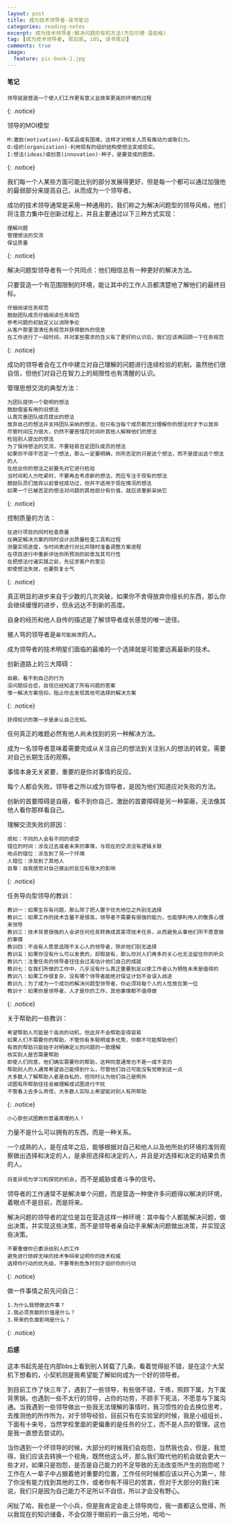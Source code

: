 ```yaml
---
layout: post
title: 成为技术领导者-读书笔记
categories: reading-notes
excerpt: 成为技术领导者:解决问题的有机方法(杰拉尔德·温伯格)
tag: [成为技术领导者, 观后感, iOS, 读书笔记]
comments: true
image:
  feature: pic-book-1.jpg
---
```


#### 笔记

	领导就是营造一个使人们工作更有意义且效率更高的环境的过程
{: .notice}

领导的MOI模型
	
	M:激励(motivation)-有奖品或有困难，这样才对相关人员有推动力或吸引力。
	O:组织(organization)-利用现有的组织结构使想法变成现实。
	I:想法(ideas)或创意(innovation)-种子，是要变成的图景。
{: .notice}

我们每一个人某些方面可能比别的部分发展得更好，但是每一个都可以通过加强他的最弱部分来提高自己，从而成为一个领导者。

成功的技术领导通常是采用一种通用的，我们称之为解决问题型的领导风格，他们将注意力集中在创新过程上，并且主要通过以下三种方式实现：

	理解问题
	管理想法的交流
	保证质量
{: .notice}
	
解决问题型领导者有一个共同点：他们相信总有一种更好的解决方法。

只要营造一个有范围限制的环境，能让其中的工作人员都清楚地了解他们的最终目标。

	仔细阅读任务规范
	鼓励团队成员仔细阅读任务规范
	参考问题的初始定义以消除争论
	从客户那里澄清任务规范并获得额外的信息
	在工作进行了一段时间，并对某些需求的含义有了更好的认识后，我们应该再回顾一下任务规范
{: .notice}

成功的领导者会在工作中建立对自己理解的问题进行连续检验的机制，虽然他们很自信，但他们对自己在智力上的局限性也有清醒的认识。

管理思想交流的典型方法：

	为团队提供一个聪明的想法
	鼓励借鉴有用的旧想法
	认真完善团队成员提出的想法
	放弃自己的想法并支持团队采纳的想法，但只有当每个成员都充分理解你的想法时才予以放弃
	尽管时间压力很大，仍然不要吝惜花时间听其他人解释他们的想法
	检验别人提出的想法
	为了保持想法的交流，不要轻易否定团队成员的想法
	如果你不得不否定一个想法，那么一定要明确，你所否定的只是这个想法，而不是提出这个想法的人
	在给出你的想法之前要先对它进行检验
	当时间和人力吃紧时，不要再去考虑新的想法，而应专注于现有的想法
	鼓励队员们放弃以前曾经成功过，但并不适用于现在情况的想法
	如果一个已被否定的想法对问题的其他部分有价值，就应该重新采纳它
{: .notice}

控制质量的方法：

	在进行项目的同时检查质量
	在确定解决方案的同时设计出质量检查工具和过程
	测量实现进度，与时间表进行对比并随时准备调整方案进程
	在项目进行中重新评估你所预测的前景及其可行性
	在把想法付诸实践之前，先征求客户的意见
	即使想法失效，也要恢复士气
{: .notice}
	
真正明显的进步来自于少数的几次突破，如果你不舍得放弃你擅长的东西，那么你会继续缓慢的进步，但永远达不到新的高度。

自身的经历和他人自传的描述是了解领导者成长感觉的唯一途径。

被人骂的领导者是`最可能崩溃`的人。

成为领导者的技术明星们面临的最难的一个选择就是可能要远离最新的技术。

创新道路上的三大障碍：

	自蔽，看不到自己的行为
	没问题综合症，自信已经知道了所有问题的答案
	惟一解决方案信仰，阻止你去发现其他可选择的解决方案
{: .notice}
	
`获得知识的第一步是承认自己无知。`

任何真正的难题必然有他人尚未找到的另一种解决方法。

成为一名领导者意味着需要完成从关注自己的想法到关注别人的想法的转变。需要对自己长期生活的观察。

事情本身无关紧要，重要的是你对事情的反应。

每个人都会失败。领导者之所以成为领导者，是因为他们知道应对失败的方法。

创新的首要障碍是自蔽，看不到你自己，激励的首要障碍是另一种蒙蔽，无法像其他人看你那样看自己。

理解交流失败的原因：
	
	感知：不同的人会有不同的感受
	错位的时间：涉及过去或者未来的事情，与现在的交流没有逻辑关联
	地点的错位：涉及到了另一个环境
	人错位：涉及到了其他人
	自尊：自我感觉对自己做出的反应有很大的影响
{: .notice}
	
任务导向型领导的教训：

	教训一：如果生存有问题，那么除了把人置于优先地位之外别无选择
	教训二：如果工作的技术含量不是很高，领导者不需要有很强的能力，也能够利用人的敬畏心理来领导
	教训三：技术背景很强的人会讲任何任务转换成其某项技术任务，从而避免从事他们所不愿意做的事情
	教训四：不会有人愿意追随不关心人的领导者，除非他们别无选择
	教训五：如果你没有什么可以发表的，却假装有，那么你对人们再多的关心也无法留住你的听众
	教训六：注重任务的领导者往往会过高估计他们自己的成就
	教训七：在我们所做的工作中，几乎没有什么真正重要到足以使工作者认为牺牲未来是值得的
	教训八：如果工作很复杂，没有哪个领导者能绝对保证计划不会误入歧途
	教训九：为了成为一个成功的解决问题型领导者，你必须将每个人的人性放在第一位
	教训十：如果你是领导者，人才是你的工作，其他事情都不值得做
{: .notice}	

关于帮助的一些教训：

	希望帮助人可能是个高尚的动机，但这并不会帮助变得容易
	如果人们不需要你的帮助，不管你有多聪明或多优秀，你都不可能帮助他们
	有效的帮助只能始于对明确定义的问题的一致理解
	核实别人是否需要帮助
	即使人们同意，他们确实需要你的帮助，这种同意通常也不是一成不变的
	帮助别人的人通常希望自己能得到什么，尽管他们自己可能没有觉察到这一点
	大多数人了解帮助人者是自私的，但同时认为他们自己是例外
	试图有所帮助往往会被理解成试图进行干扰
	不管看上去多么奇怪，大多数人实际上希望能对别人有所帮助
{: .notice}
	
`小心那些试图教你普遍真理的人！`

力量不是什么可以拥有的东西，而是一种关系。

一个成熟的人，是在成年之后，能够根据对自己和他人以及他所处的环境的准则观察做出选择和决定的人，是承担选择和决定的人，并且是对选择和决定的结果负责的人。

`将差异视为学习和探究的机会`，而不是威胁或者斗争的信号。

领导者的工作通常不是解决单个问题，而是营造一种使许多问题得以解决的环境，着眼点不是目前，而是将来。

解决问题的领导者的定位是旨在营造这样一种环境：其中每个人都能解决问题，做出决策，并实现这些决策，而不是领导者亲自动手来解决问题做出决策，并实现这些决策。

	不要重做你已委派给别人的工作
	避免进行琐碎无味的技术争辩来证明你的技术权威
	选择你行动的优先级，不要等到危急时刻才组织你的行动
{: .notice}
	
做一件事情之前先问自己：
	
	1.为什么我想做这件事？
	2.我必须贡献的价值是什么？
	3.带来的负面影响是什么？
{: .notice}

#### 后感

这本书起先是在内部bbs上看到别人转载了几条，看着觉得挺不错，是在这个大契机下想看的，小契机则是我希望能了解如何成为一个好的领导者。

到目前工作了快三年了，遇到了一些领导，有些很不错，干练，照顾下属，为下属背黑锅，也遇到一些不太行的领导，占你的功劳，不顾手下死活，不愿意与下属沟通。当我遇到一些领导做出一些我无法理解的事情时，我习惯性的会去换位思考，去推测他的所作所为，对于领导经验，目前只有在实验室的时候，我是小组组长，下面有十来号，当然学校里面的更偏重的是任务的分工，而不是人员的管理。这也是我一直想去尝试的。

当你遇到一个坏领导的时候，大部分的时候我们会抱怨，当然我也会，但是，我觉得，我们应该去转换一个视角，既然他这么坏，那么我们取代他的机会就会更大一些才对，如果只是抱怨，是否是自己能力的不足导致的无法改变所产生的抱怨呢？工作在人一辈子中占据着绝对重要的位置，工作任何时候都应该以开心为第一，除了你没有能力找到其他的工作，或者你有不得已的苦衷，但对于大部分的我们来说，我们只是因为自己能力不足所以不自信，所以才会没有野心。

闲扯了哈，我也是一个小兵，但是我肯定会走上领导岗位，我一直都这么觉得，所以我现在的知识储备，不会仅限于眼前的一亩三分地，哈哈～